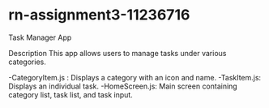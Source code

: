 # rn-assignment3-11236716
Task Manager App

Description
This app allows users to manage tasks under various categories.

-CategoryItem.js : Displays a category with an icon and name.
-TaskItem.js: Displays an individual task.
-HomeScreen.js: Main screen containing category list, task list, and task input.
